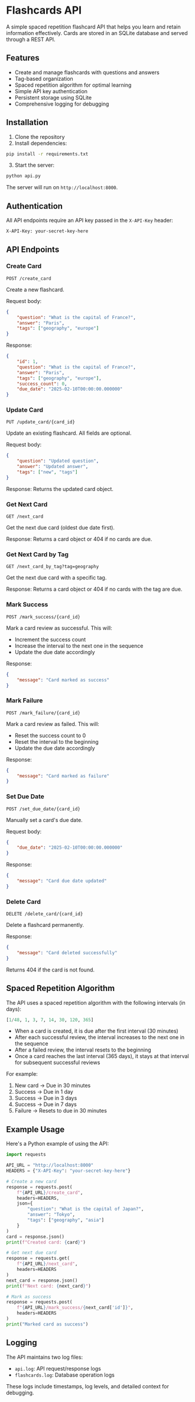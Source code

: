 # Flashcards API

A simple spaced repetition flashcard API that helps you learn and retain information effectively. Cards are stored in an SQLite database and served through a REST API.

## Features

- Create and manage flashcards with questions and answers
- Tag-based organization
- Spaced repetition algorithm for optimal learning
- Simple API key authentication
- Persistent storage using SQLite
- Comprehensive logging for debugging

## Installation

1. Clone the repository
2. Install dependencies:
```bash
pip install -r requirements.txt
```

3. Start the server:
```bash
python api.py
```

The server will run on `http://localhost:8000`.

## Authentication

All API endpoints require an API key passed in the `X-API-Key` header:

```
X-API-Key: your-secret-key-here
```

## API Endpoints

### Create Card
```
POST /create_card
```

Create a new flashcard.

Request body:
```json
{
    "question": "What is the capital of France?",
    "answer": "Paris",
    "tags": ["geography", "europe"]
}
```

Response:
```json
{
    "id": 1,
    "question": "What is the capital of France?",
    "answer": "Paris",
    "tags": ["geography", "europe"],
    "success_count": 0,
    "due_date": "2025-02-10T00:00:00.000000"
}
```

### Update Card
```
PUT /update_card/{card_id}
```

Update an existing flashcard. All fields are optional.

Request body:
```json
{
    "question": "Updated question",
    "answer": "Updated answer",
    "tags": ["new", "tags"]
}
```

Response: Returns the updated card object.

### Get Next Card
```
GET /next_card
```

Get the next due card (oldest due date first).

Response: Returns a card object or 404 if no cards are due.

### Get Next Card by Tag
```
GET /next_card_by_tag?tag=geography
```

Get the next due card with a specific tag.

Response: Returns a card object or 404 if no cards with the tag are due.

### Mark Success
```
POST /mark_success/{card_id}
```

Mark a card review as successful. This will:
- Increment the success count
- Increase the interval to the next one in the sequence
- Update the due date accordingly

Response:
```json
{
    "message": "Card marked as success"
}
```

### Mark Failure
```
POST /mark_failure/{card_id}
```

Mark a card review as failed. This will:
- Reset the success count to 0
- Reset the interval to the beginning
- Update the due date accordingly

Response:
```json
{
    "message": "Card marked as failure"
}
```

### Set Due Date
```
POST /set_due_date/{card_id}
```

Manually set a card's due date.

Request body:
```json
{
    "due_date": "2025-02-10T00:00:00.000000"
}
```

Response:
```json
{
    "message": "Card due date updated"
}
```

### Delete Card
```
DELETE /delete_card/{card_id}
```

Delete a flashcard permanently.

Response:
```json
{
    "message": "Card deleted successfully"
}
```

Returns 404 if the card is not found.

## Spaced Repetition Algorithm

The API uses a spaced repetition algorithm with the following intervals (in days):
```python
[1/48, 1, 3, 7, 14, 30, 120, 365]
```

- When a card is created, it is due after the first interval (30 minutes)
- After each successful review, the interval increases to the next one in the sequence
- After a failed review, the interval resets to the beginning
- Once a card reaches the last interval (365 days), it stays at that interval for subsequent successful reviews

For example:
1. New card → Due in 30 minutes
2. Success → Due in 1 day
3. Success → Due in 3 days
4. Success → Due in 7 days
5. Failure → Resets to due in 30 minutes

## Example Usage

Here's a Python example of using the API:

```python
import requests

API_URL = "http://localhost:8000"
HEADERS = {"X-API-Key": "your-secret-key-here"}

# Create a new card
response = requests.post(
    f"{API_URL}/create_card",
    headers=HEADERS,
    json={
        "question": "What is the capital of Japan?",
        "answer": "Tokyo",
        "tags": ["geography", "asia"]
    }
)
card = response.json()
print(f"Created card: {card}")

# Get next due card
response = requests.get(
    f"{API_URL}/next_card",
    headers=HEADERS
)
next_card = response.json()
print(f"Next card: {next_card}")

# Mark as success
response = requests.post(
    f"{API_URL}/mark_success/{next_card['id']}",
    headers=HEADERS
)
print("Marked card as success")
```

## Logging

The API maintains two log files:
- `api.log`: API request/response logs
- `flashcards.log`: Database operation logs

These logs include timestamps, log levels, and detailed context for debugging.